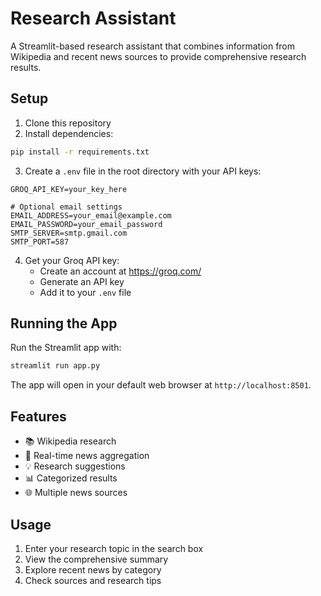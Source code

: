 # Research Assistant

A Streamlit-based research assistant that combines information from Wikipedia and recent news sources to provide comprehensive research results.

## Setup

1. Clone this repository
2. Install dependencies:
```bash
pip install -r requirements.txt
```

3. Create a `.env` file in the root directory with your API keys:
```
GROQ_API_KEY=your_key_here

# Optional email settings
EMAIL_ADDRESS=your_email@example.com
EMAIL_PASSWORD=your_email_password
SMTP_SERVER=smtp.gmail.com
SMTP_PORT=587
```

4. Get your Groq API key:
   - Create an account at https://groq.com/
   - Generate an API key
   - Add it to your `.env` file

## Running the App

Run the Streamlit app with:
```bash
streamlit run app.py
```

The app will open in your default web browser at `http://localhost:8501`.

## Features

- 📚 Wikipedia research
- 📰 Real-time news aggregation
- 💡 Research suggestions
- 📊 Categorized results
- 🌐 Multiple news sources

## Usage

1. Enter your research topic in the search box
2. View the comprehensive summary
3. Explore recent news by category
4. Check sources and research tips 